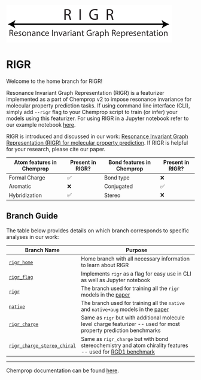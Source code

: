 ![ChemProp Logo](images/rigr_logo.svg)
# RIGR

Welcome to the home branch for RIGR!

Resonance Invariant Graph Representation (RIGR) is a featurizer implemented as a part of Chemprop v2 to impose resonance invariance for molecular property prediction tasks. If using command line interface (CLI), simply add `--rigr` flag to your Chemprop script to train (or infer) your models using this featurizer. For using RIGR in a Jupyter notebook refer to our example notebook [here](https://github.com/akshatzalte/chemprop/blob/rigr_flag/notebooks/rigr_flag_notebook.ipynb). 

RIGR is introduced and discussed in our work: [Resonance Invariant Graph Representation (RIGR) for molecular property prediction](). If RIGR is helpful for your research, please cite our paper.

| **Atom features in Chemprop** | **Present in RIGR?** | **Bond features in Chemprop** | **Present in RIGR?** |
|-------------------------------|----------------------|-------------------------------|----------------------|
| Formal Charge                 | ✅                   | Bond type                     | ❌                   |
| Aromatic                      | ❌                   | Conjugated                    | ✅                   |
| Hybridization                 | ✅                   | Stereo                        | ❌                   |


## Branch Guide

The table below provides details on which branch corresponds to specific analyses in our work:

| Branch Name     | Purpose                                                   |
|------------------|-----------------------------------------------------------|
| [`rigr_home`](https://github.com/akshatzalte/chemprop/tree/rigr_home)     | Home branch with all necessary information to learn about RIGR |
| [`rigr_flag`](https://github.com/akshatzalte/chemprop/tree/rigr_flag) | Implements `rigr` as a flag for easy use in CLI as well as Jupyter notebook |
| [`rigr`](https://github.com/akshatzalte/chemprop/tree/rigr) | The branch used for training all the `rigr` models in the [paper]() |
| [`native`](https://github.com/akshatzalte/chemprop/tree/native) | The branch used for training all the `native` and `native+aug` models in the [paper]() |
| [`rigr_charge`](https://github.com/akshatzalte/chemprop/tree/rigr_charge)  | Same as `rigr` but with additional molecule level charge featurizer -- used for most property prediction benchmarks |
| [`rigr_charge_stereo_chiral`](https://github.com/akshatzalte/chemprop/tree/rigr_charge_stereo_chiral)  | Same as `rigr_charge` but with bond stereochemistry and atom chirality features -- used for [RGD1 benchmark](./benchmarks/barrier_rgd1_cnho) |

---

Chemprop documentation can be found [here](https://chemprop.readthedocs.io/en/main/).
